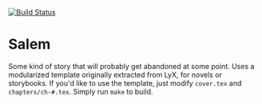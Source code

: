 [![Build Status](https://github.com/lightlyss/salem/workflows/build/badge.svg)](https://github.com/lightlyss/salem)
# Salem
Some kind of story that will probably get abandoned at some point. Uses a modularized
template originally extracted from LyX, for novels or storybooks. If you'd like
to use the template, just modify `cover.tex` and `chapters/ch-#.tex`. Simply run
`make` to build.
